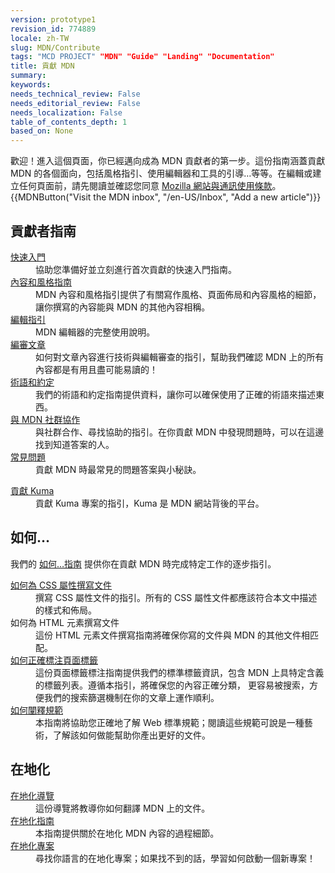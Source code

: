 ```yaml
---
version: prototype1
revision_id: 774889
locale: zh-TW
slug: MDN/Contribute
tags: "MCD PROJECT" "MDN" "Guide" "Landing" "Documentation"
title: 貢獻 MDN
summary: 
keywords: 
needs_technical_review: False
needs_editorial_review: False
needs_localization: False
table_of_contents_depth: 1
based_on: None
---
```

<p>歡迎！進入這個頁面，你已經邁向成為 MDN 貢獻者的第一步。<span class="seoSummary">這份指南涵蓋貢獻 MDN 的各個面向，包括風格指引、使用編輯器和工具的引導…等等。在編輯或建立任何頁面前，請先閱讀並確認您同意 <a href="https://www.mozilla.org/en-US/about/legal/terms/mozilla/">Mozilla 網站與通訊使用條款</a>。</span>{{MDNButton("Visit the MDN inbox", "/en-US/Inbox", "Add a new article")}}</p>
<div class="row topicpage-table">
 <div class="section">
  <h2 id="Contributor_guides">貢獻者指南</h2>
  <dl>
   <dt>
    <a href="/en-US/docs/MDN/Getting_started">快速入門</a></dt>
   <dd>
    協助您準備好並立刻進行首次貢獻的快速入門指南。</dd>
   <dt>
    <a href="/en-US/docs/MDN/Contribute/Style_guide">內容和風格指南</a></dt>
   <dd>
    MDN 內容和風格指引提供了有關寫作風格、頁面佈局和內容風格的細節，讓你撰寫的內容能與 MDN 的其他內容相稱。</dd>
   <dt>
    <a href="/en-US/docs/MDN/Contribute/Editor">編輯指引</a></dt>
   <dd>
    MDN 編輯器的完整使用說明。</dd>
   <dt>
    <a href="/en-US/docs/MDN/Contribute/Reviewing_articles">編審文章</a></dt>
   <dd>
    如何對文章內容進行技術與編輯審查的指引，幫助我們確認 MDN 上的所有內容都是有用且盡可能易讀的！</dd>
   <dt>
    <a href="/en-US/docs/MDN/Contribute/Conventions">術語和約定</a></dt>
   <dd>
    我們的術語和約定指南提供資料，讓你可以確保使用了正確的術語來描述東西。</dd>
   <dt>
    <a href="/en-US/docs/MDN/Contribute/Community">與 MDN 社群協作</a></dt>
   <dd>
    與社群合作、尋找協助的指引。在你貢獻 MDN 中發現問題時，可以在這邊找到知道答案的人。</dd>
   <dt>
    <a href="/en-US/docs/MDN/Contribute/FAQ">常見問題</a></dt>
   <dd>
    貢獻 MDN 時最常見的問題答案與小秘訣。</dd>
  </dl>
  <dl>
   <dt>
    <a href="/en-US/docs/MDN/Kuma/Contributing">貢獻 Kuma</a></dt>
   <dd>
    貢獻 Kuma 專案的指引，Kuma 是 MDN 網站背後的平台。</dd>
  </dl>
 </div>
 <div class="section">
  <h2 id="How_to...">如何…</h2>
  <p>我們的 <a href="/en-US/docs/MDN/Contribute/Howto">如何…指南</a> 提供你在貢獻 MDN 時完成特定工作的逐步指引。</p>
  <dl>
   <dt>
    <a href="/en-US/docs/MDN/Contribute/Howto/Document_a_CSS_property">如何為 CSS 屬性撰寫文件</a></dt>
   <dd>
    撰寫 CSS 屬性文件的指引。所有的 CSS 屬性文件都應該符合本文中描述的樣式和佈局。</dd>
   <dt>
    如何為 HTML 元素撰寫文件</dt>
   <dd>
    這份 HTML 元素文件撰寫指南將確保你寫的文件與 MDN 的其他文件相匹配。</dd>
   <dt>
    <a href="/en-US/docs/MDN/Contribute/Howto/Tag">如何正確標注頁面標籤</a></dt>
   <dd>
    這份頁面標籤標注指南提供我們的標準標籤資訊，包含 MDN 上具特定含義的標籤列表。遵循本指引，將確保您的內容正確分類，
    更容易被搜索，方便我們的搜索篩選機制在你的文章上運作順利。</dd>
   <dt>
    <a href="/en-US/docs/MDN/Contribute/Howto/Interpret_specifications">如何闡釋規範</a></dt>
   <dd>
    本指南將協助您正確地了解 Web 標準規範；閱讀這些規範可說是一種藝術，了解該如何做能幫助你產出更好的文件。</dd>
  </dl>
  <h2 id="Localization">在地化</h2>
  <dl>
   <dt>
    <a href="/en-US/docs/MDN/Contribute/Localize/Tour">在地化導覽</a></dt>
   <dd>
    這份導覽將教導你如何翻譯 MDN 上的文件。</dd>
   <dt>
    <a href="/en-US/docs/MDN/Contribute/Localize/Guide">在地化指南</a></dt>
   <dd>
    本指南提供關於在地化 MDN 內容的過程細節。</dd>
   <dt>
    <a href="/en-US/docs/MDN/Contribute/Localize/Localization_projects">在地化專案</a></dt>
   <dd>
    尋找你語言的在地化專案；如果找不到的話，學習如何啟動一個新專案！</dd>
  </dl>
 </div>
</div>
<p> </p>


